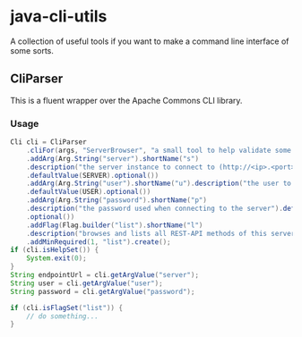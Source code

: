 # java-cli-utils
A collection of useful tools if you want to make a command line interface of some sorts.

## CliParser

This is a fluent wrapper over the Apache Commons CLI library.

### Usage

```java
Cli cli = CliParser
	.cliFor(args, "ServerBrowser", "a small tool to help validate some things")
    .addArg(Arg.String("server").shortName("s")
	.description("the server instance to connect to (http://<ip>.<port>)")
	.defaultValue(SERVER).optional())
	.addArg(Arg.String("user").shortName("u").description("the user to use when connecting to the server")
	.defaultValue(USER).optional())
	.addArg(Arg.String("password").shortName("p")
	.description("the password used when connecting to the server").defaultValue(PASSWORD)
	.optional())
	.addFlag(Flag.builder("list").shortName("l")
	.description("browses and lists all REST-API methods of this server instance"))
	.addMinRequired(1, "list").create();
if (cli.isHelpSet()) {
	System.exit(0);
}
String endpointUrl = cli.getArgValue("server");
String user = cli.getArgValue("user");
String password = cli.getArgValue("password");

if (cli.isFlagSet("list")) {
    // do something...
}
```


